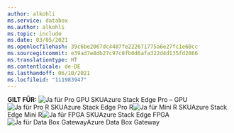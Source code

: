 ```yaml
---
author: alkohli
ms.service: databox
ms.author: alkohli
ms.topic: include
ms.date: 03/05/2021
ms.openlocfilehash: 39c6be2067dc4407fe222671775a6e27fc1e60cc
ms.sourcegitcommit: e39ad7e8db27c97c8fb0d6afa322d4d135fd2066
ms.translationtype: HT
ms.contentlocale: de-DE
ms.lasthandoff: 06/10/2021
ms.locfileid: "111983947"
---
```

**GILT FÜR:** ![Ja für Pro GPU SKU](media\azure-stack-edge-applies-to-skus\yes.png)Azure Stack Edge Pro – GPU![Ja für Pro R SKU](media\azure-stack-edge-applies-to-skus\yes.png)Azure Stack Edge Pro R![Ja für Mini R SKU](media\azure-stack-edge-applies-to-skus\yes.png)Azure Stack Edge Mini R![Ja für FPGA SKU](media\azure-stack-edge-applies-to-skus\yes.png)Azure Stack Edge FPGA![Ja für Data Box Gateway](media\azure-stack-edge-applies-to-skus\yes.png)Azure Data Box Gateway&nbsp;&nbsp;&nbsp;&nbsp;&nbsp;&nbsp;&nbsp;&nbsp;&nbsp;&nbsp;&nbsp;&nbsp; &nbsp; &nbsp;  &nbsp;
